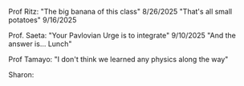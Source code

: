 Prof Ritz:
"The big banana of this class" 8/26/2025
"That's all small potatoes" 9/16/2025

Prof. Saeta:
"Your Pavlovian Urge is to integrate" 9/10/2025
"And the answer is... Lunch"

Prof Tamayo:
"I don't think we learned any physics along the way"

Sharon:
